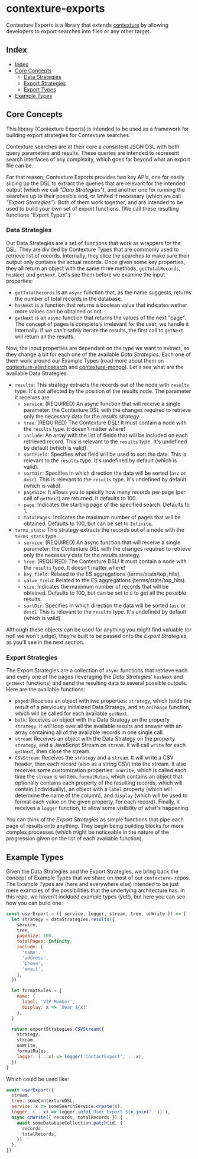 ﻿# contexture-exports

Contexture Exports is a library that extends [contexture](https://github.com/smartprocure/contexture) by
allowing developers to export searches into files or any other target.

## Index

- [Index](#index)
- [Core Concepts](#core-concepts)
  - [Data Strategies](#data-strategies)
  - [Export Strategies](#export-strategies)
  - [Export Types](#export-types)
- [Example Types](#example-types)

## Core Concepts

This library (Contexture Exports) is intended to be used as a
framework for building export strategies for Contexture searches.

Contexture searches are at their core a consistent JSON DSL with both
query parameters and results. These queries are intended to represent
search interfaces of any complexity, which goes far beyond what an
export file can be.

For that reason, Contexture Exports provides two key APIs, one for
easily slicing up the DSL to extract the queries that are relevant for
the intended output (which we call _"Data Strategies"_), and another
one for running the searches up to their possible end, or limited if
necessary (which we call _"Export Strategies"_). Both of them work
together, and are intended to be used to build your own set of export
functions. (We call these resulting functions "Export Types".)

### Data Strategies

Our Data Strategies are a set of functions that work as wrappers for
the DSL. They are divided by Contexture Types that are commonly used
to retrieve list of records. Internally, they slice the searches to
make sure their output only contains the actual records. Once given
some key properties, they all return an object with the same three
methods, `getTotalRecords`, `hasNext` and `getNext`. Let's see them
before we examine the input properties:

- `getTotalRecords` is an `async` function that, as the name suggests,
  returns the number of total records in the database.
- `hasNext` is a function that returns a boolean value that indicates
  wether more values can be obtained or not.
- `getNext` is an `async` function that returns the values of the next
  "page". The concept of pages is completely irrelevant for the user,
  we handle it internally. If we can't safely iterate the results, the
  first call to `getNext` will return all the results.

Now, the input properties are dependant on the type we want to
extract, so they change a bit for each one of the available _Data
Strategies_. Each one of them work around our Example Types (read more
about them on [contexture-elasticsearch](https://github.com/smartprocure/contexture-elasticsearch)
and [contexture-mongo](https://github.com/smartprocure/contexture-mongo)).
Let's see what are the available Data Strategies:

- `results`: This strategy extracts the records out of the node with
  `results` type. It's not affected by the position of the
  results node. The parameter it receives are:
  - `service`: (REQUIRED) An async function that will receive a single parameter:
    the Contexture DSL with the changes required to retrieve only the
    necessary data for the _results_ strategy.
  - `tree`: (REQUIRED) The Contexture DSL! It must contain a node with the
    `results` type. It doesn't matter where!
  - `include`: An array with the list of fields that will
    be included on each retrieved record. This is relevant to the
    `results` type. It's undefined by default (which is valid).
  - `sortField`: Specifies what field will be used to sort the data.
    This is relevant to the `results` type. It's undefined by default
    (which is valid).
  - `sortDir`: Specifies in which direction the data will be sorted
    (`asc` or `desc`).  This is relevant to the `results` type. It's
    undefined by default (which is valid).
  - `pageSize`: It allows you to specify how many records per page
    (per call of `getNext`) are returned. It defaults to 100.
  - `page`: Indicates the starting page of the specified search.
    Defaults to 1.
  - `totalPages`: Indicates the maximum number of pages that will be
    obtained. Defaults to 100, but can be set to `Infinite`.
- `terms_stats`: This strategy extracts the records out of a node with
  the `terms_stats` type.
  - `service`: (REQUIRED) An async function that will receive a single parameter:
    the Contexture DSL with the changes required to retrieve only the
    necessary data for the _results_ strategy.
  - `tree`: (REQUIRED) The Contexture DSL! It must contain a node with the
    `results` type. It doesn't matter where!
  - `key_field`: Related to the ES aggregations
    (terms/stats/top_hits).
  - `value_field`: Related to the ES aggregations
    (terms/stats/top_hits).
  - `size`: Indicates the maximum number of records that will be
    obtained. Defaults to 100, but can be set to `0` to get all the
    possible results.
  - `sortDir`: Specifies in which direction the data will be sorted
    (`asc` or `desc`).  This is relevant to the `results` type. It's
    undefined by default (which is valid).

Although these objects can be used for anything you might find
valuable (or not! we won't judge), they're built to be passed onto the
_Export Strategies_, as you'll see in the next section.

### Export Strategies

The Export Strategies are a collection of `async` functions that retrieve each
and every one of the pages (leveraging the _Data Strategies_'
`hasNext` and `getNext` functions) and send the resulting data to
several possible outputs. Here are the available functions:

- `paged`: Receives an object with two properties: `strategy`, which
  holds the result of a perviously initialized Data Strategy, and an
  `onChange` function, which will be called for each available
  `getNext`.
- `bulk`: Receives an object with the Data Strategy on the property `strategy`.
  It will loop over all the available results and answer with an array
  containing all of the available records in one single call.
- `stream`: Receives an object with the Data Strategy on the property
  `strategy`, and a JavaScript Stream on `stream`. It will call
  `write` for each `getNext`, then close the stream.
- `CSVStream`: Receives the `strategy` and a `stream`. It will write a
  CSV header, then each record (also as a string CSV) into the stream.
  It also receives some customization properties: `onWrite`, which is
  called each time the `stream` is written. `formatRules`, which
  contains an object that optionally contains each property of the
  resulting records, which will contain (individually), an object with
  a `label` property (which will determine the name of the column),
  and `display` (which will be used to format each value on the given
  property, for each record). Finally, it receives a `logger`
  function, to allow some visibility of what's happening.

You can think of the _Export Strategies_ as simple functions that pipe
each page of results onto anything. They begin being building blocks
for more complex processes (which might be noticeable in the nature of
the progression given on the list of each available function).

## Example Types

Given the Data Strategies and the Export Strategies, we bring back the
concept of Example Types that we share on most of our `contexture-`
repos. The Example Types are (here and everywhere else) intended to be
just mere examples of the possibilities that the underlying
architecture has. In this repo, we haven't incldued example types
(yet!), but here you can see how you can build one:

```javascript
const userExport = ({ service, logger, stream, tree, onWrite }) => {
  let strategy = dataStrategies.results({
    service,
    tree,
    pageSize: 100,
    totalPages: Infinity,
    include: [
      'name',
      'address',
      'phone',
      'email',
    ],
  })

  let formatRules = {
    name: {
      label: 'VIP Member',
      display: x => `Dear ${x}`
    },
  }

  return exportStrategies.CSVStream({
    strategy,
    stream,
    onWrite,
    formatRules,
    logger: (...x) => logger('ContactExport', ...x),
  })
}
```

Which could be used like:
```javascript
await userExport({
  stream,
  tree: someContextureDSL,
  service: x => someSearchService.create(x),
  logger: (...x) => logger.info(`User Export ${x.join(' ')}`),
  async onWrite({ records, totalRecords }) {
    await someDatabaseCollection.patch(id, {
      records,
      totalRecords,
    })
  },
})
```
